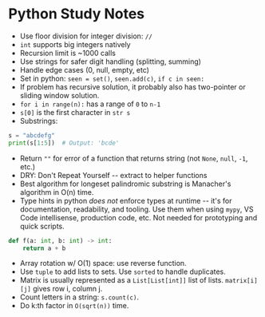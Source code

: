 # Python Study Notes

- Use floor division for integer division: `//`
- `int` supports big integers natively
- Recursion limit is ~1000 calls
- Use strings for safer digit handling (splitting, summing)
- Handle edge cases (0, null, empty, etc)
- Set in python: `seen = set()`, `seen.add(c)`, `if c in seen:`
- If problem has recursive solution, it probably also has two-pointer or sliding window solution.
- `for i in range(n):` has a range of `0` to `n-1`
- `s[0]` is the first character in `str s`
- Substrings:
```python
s = "abcdefg"
print(s[1:5])  # Output: 'bcde'
```
- Return `""` for error of a function that returns string (not `None`, `null`, `-1`, etc.)
- DRY: Don't Repeat Yourself -- extract to helper functions
- Best algorithm for longeset palindromic substring is Manacher's algorithm in O(n) time.
- Type hints in python *does not* enforce types at runtime -- it's for documentation, readability, and tooling. Use them when using `mypy`, VS Code intellisense, production code, etc. Not needed for prototyping and quick scripts.
```python
def f(a: int, b: int) -> int:
    return a + b
```
- Array rotation w/ O(1) space: use reverse function.
- Use `tuple` to add lists to sets. Use `sorted` to handle duplicates.
- Matrix is usually represented as a `List[List[int]]` list of lists. `matrix[i][j]` gives row i, column j.
- Count letters in a string: `s.count(c)`.
- Do k:th factor in `O(sqrt(n))` time.